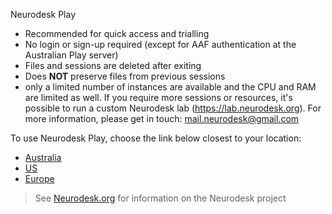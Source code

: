 
Neurodesk Play
- Recommended for quick access and trialling
- No login or sign-up required (except for AAF authentication at the Australian Play server)
- Files and sessions are deleted after exiting
- Does **NOT** preserve files from previous sessions
- only a limited number of instances are available and the CPU and RAM are limited as well. If you require more sessions or resources, it's possible to run a custom Neurodesk lab (https://lab.neurodesk.org). For more information, please get in touch: mail.neurodesk@gmail.com

To use Neurodesk Play, choose the link below closest to your location:

- [Australia](https://play.neurodesk.cloud.edu.au)
- [US](https://play-iowa.neurodesk.org)
- [Europe](https://play-frankfurt.neurodesk.org)

>  See [Neurodesk.org](https://www.neurodesk.org/docs/neurodesktop/getting-started/play) for information on the Neurodesk project
